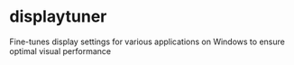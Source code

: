 # displaytuner
 Fine-tunes display settings for various applications on Windows to ensure optimal visual performance
